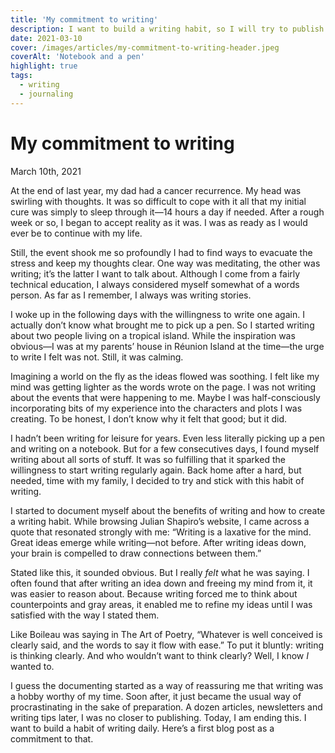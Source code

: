 ```yaml
---
title: 'My commitment to writing'
description: I want to build a writing habit, so I will try to publish regularly to increase my accountability. Here's why I decided to pick up a pen again.
date: 2021-03-10
cover: /images/articles/my-commitment-to-writing-header.jpeg
coverAlt: 'Notebook and a pen'
highlight: true
tags:
  - writing
  - journaling
---
```


# My commitment to writing

<span class="article-date">March 10th, 2021</span>

At the end of last year, my dad had a cancer recurrence. My head was swirling with thoughts. It was so difficult to cope with it all that my initial cure was simply to sleep through it—14 hours a day if needed. After a rough week or so, I began to accept reality as it was. I was as ready as I would ever be to continue with my life.

Still, the event shook me so profoundly I had to find ways to evacuate the stress and keep my thoughts clear. One way was meditating, the other was writing; it’s the latter I want to talk about. Although I come from a fairly technical education, I always considered myself somewhat of a words person. As far as I remember, I always was writing stories.

I woke up in the following days with the willingness to write one again. I actually don’t know what brought me to pick up a pen. So I started writing about two people living on a tropical island. While the inspiration was obvious—I was at my parents’ house in Réunion Island at the time—the urge to write I felt was not. Still, it was calming.

Imagining a world on the fly as the ideas flowed was soothing. I felt like my mind was getting lighter as the words wrote on the page. I was not writing about the events that were happening to me. Maybe I was half-consciously incorporating bits of my experience into the characters and plots I was creating. To be honest, I don’t know why it felt that good; but it did.

I hadn’t been writing for leisure for years. Even less literally picking up a pen and writing on a notebook. But for a few consecutives days, I found myself writing about all sorts of stuff. It was so fulfilling that it sparked the willingness to start writing regularly again. Back home after a hard, but needed, time with my family, I decided to try and stick with this habit of writing.

I started to document myself about the benefits of writing and how to create a writing habit. While browsing Julian Shapiro’s website, I came across a quote that resonated strongly with me:  “Writing is a laxative for the mind. Great ideas emerge while writing—not before. After writing ideas down, your brain is compelled to draw connections between them.”

Stated like this, it sounded obvious. But I really _felt_ what he was saying. I often found that after writing an idea down and freeing my mind from it, it was easier to reason about. Because writing forced me to think about counterpoints and gray areas, it enabled me to refine my ideas until I was satisfied with the way I stated them.

Like Boileau was saying in The Art of Poetry, “Whatever is well conceived is clearly said, and the words to say it flow with ease.” To put it bluntly: writing is thinking clearly. And who wouldn’t want to think clearly? Well, I know _I_ wanted to.

I guess the documenting started as a way of reassuring me that writing was a hobby worthy of my time. Soon after, it just became the usual way of procrastinating in the sake of preparation. A dozen articles, newsletters and writing tips later, I was no closer to publishing.  Today, I am ending this. I want to build a habit of writing daily. Here’s a first blog post as a commitment to that.
